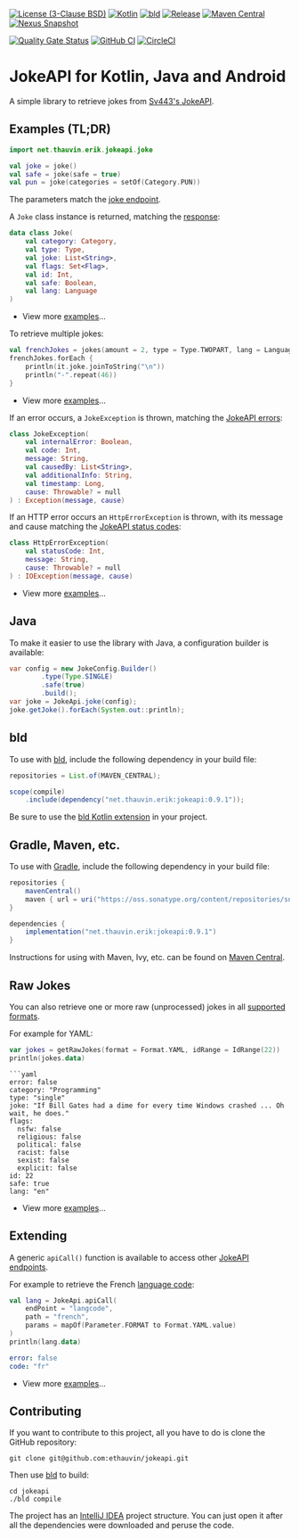 [![License (3-Clause BSD)](https://img.shields.io/badge/license-BSD%203--Clause-blue.svg?style=flat-square)](https://opensource.org/licenses/BSD-3-Clause)
[![Kotlin](https://img.shields.io/badge/kotlin-2.1.0-7f52ff)](https://kotlinlang.org/)
[![bld](https://img.shields.io/badge/2.1.0-FA9052?label=bld&labelColor=2392FF)](https://rife2.com/bld)
[![Release](https://img.shields.io/github/release/ethauvin/jokeapi.svg)](https://github.com/ethauvin/jokeapi/releases/latest)
[![Maven Central](https://img.shields.io/maven-central/v/net.thauvin.erik/jokeapi?color=blue)](https://central.sonatype.com/artifact/net.thauvin.erik/jokeapi)
[![Nexus Snapshot](https://img.shields.io/nexus/s/net.thauvin.erik/jokeapi?label=snapshot&server=https%3A%2F%2Foss.sonatype.org%2F)](https://oss.sonatype.org/content/repositories/snapshots/net/thauvin/erik/jokeapi/)

[![Quality Gate Status](https://sonarcloud.io/api/project_badges/measure?project=ethauvin_jokeapi&metric=alert_status)](https://sonarcloud.io/dashboard?id=ethauvin_jokeapi)
[![GitHub CI](https://github.com/ethauvin/jokeapi/actions/workflows/bld.yml/badge.svg)](https://github.com/ethauvin/jokeapi/actions/workflows/bld.yml)
[![CircleCI](https://circleci.com/gh/ethauvin/jokeapi/tree/master.svg?style=shield)](https://circleci.com/gh/ethauvin/jokeapi/tree/master)

# JokeAPI for Kotlin, Java and Android

A simple library to retrieve jokes from [Sv443's JokeAPI](https://v2.jokeapi.dev/).

## Examples (TL;DR)

```kotlin
import net.thauvin.erik.jokeapi.joke

val joke = joke()
val safe = joke(safe = true)
val pun = joke(categories = setOf(Category.PUN))
```
The parameters match the [joke endpoint](https://v2.jokeapi.dev/#joke-endpoint).

A `Joke` class instance is returned, matching the [response](https://v2.jokeapi.dev/joke/Any?type=single):

```kotlin
data class Joke(
    val category: Category,
    val type: Type,
    val joke: List<String>,
    val flags: Set<Flag>,
    val id: Int,
    val safe: Boolean,
    val lang: Language
)
```
- View more [examples](https://github.com/ethauvin/jokeapi/blob/master/src/test/kotlin/net/thauvin/erik/jokeapi/GetJokeTest.kt#L64)...

To retrieve multiple jokes:

```kotlin
val frenchJokes = jokes(amount = 2, type = Type.TWOPART, lang = Language.FR)
frenchJokes.forEach {
    println(it.joke.joinToString("\n"))
    println("-".repeat(46))
}
```

- View more [examples](https://github.com/ethauvin/jokeapi/blob/master/src/test/kotlin/net/thauvin/erik/jokeapi/GetJokesTest.kt#L52)...


If an error occurs, a `JokeException` is thrown, matching the [JokeAPI errors](https://sv443.net/jokeapi/v2/#errors):

```kotlin
class JokeException(
    val internalError: Boolean,
    val code: Int,
    message: String,
    val causedBy: List<String>,
    val additionalInfo: String,
    val timestamp: Long,
    cause: Throwable? = null
) : Exception(message, cause)
```

If an HTTP error occurs an `HttpErrorException` is thrown, with its message and cause matching the [JokeAPI status codes](https://sv443.net/jokeapi/v2/#status-codes):

```kotlin
class HttpErrorException(
    val statusCode: Int,
    message: String,
    cause: Throwable? = null
) : IOException(message, cause)
```
- View more [examples](https://github.com/ethauvin/jokeapi/blob/master/src/test/kotlin/net/thauvin/erik/jokeapi/ExceptionsTest.kt#L57)...

## Java

To make it easier to use the library with Java, a configuration builder is available:

```java
var config = new JokeConfig.Builder()
        .type(Type.SINGLE)
        .safe(true)
        .build();
var joke = JokeApi.joke(config);
joke.getJoke().forEach(System.out::println);
```

## bld

To use with [bld](https://rife2.com/bld), include the following dependency in your build file:

```java
repositories = List.of(MAVEN_CENTRAL);

scope(compile)
    .include(dependency("net.thauvin.erik:jokeapi:0.9.1"));
```
Be sure to use the [bld Kotlin extension](https://github.com/rife2/bld-kotlin) in your project.

## Gradle, Maven, etc.
To use with [Gradle](https://gradle.org/), include the following dependency in your build file:

```gradle
repositories {
    mavenCentral()
    maven { url = uri("https://oss.sonatype.org/content/repositories/snapshots") } // only needed for SNAPSHOT
}

dependencies {
    implementation("net.thauvin.erik:jokeapi:0.9.1")
}
```

Instructions for using with Maven, Ivy, etc. can be found on [Maven Central](https://central.sonatype.com/artifact/net.thauvin.erik/jokeapi).

## Raw Jokes

You can also retrieve one or more raw (unprocessed) jokes in all [supported formats](https://jokeapi.dev/#format-param).

For example for YAML:
```kotlin
var jokes = getRawJokes(format = Format.YAML, idRange = IdRange(22))
println(jokes.data)
```
```
```yaml
error: false
category: "Programming"
type: "single"
joke: "If Bill Gates had a dime for every time Windows crashed ... Oh wait, he does."
flags:
  nsfw: false
  religious: false
  political: false
  racist: false
  sexist: false
  explicit: false
id: 22
safe: true
lang: "en"

```
- View more [examples](https://github.com/ethauvin/jokeapi/blob/master/src/test/kotlin/net/thauvin/erik/jokeapi/GetRawJokesTest.kt#L46)...

## Extending

A generic `apiCall()` function is available to access other [JokeAPI endpoints](https://v2.jokeapi.dev/#endpoints). 

For example to retrieve the French [language code](https://v2.jokeapi.dev/#langcode-endpoint):

```kotlin
val lang = JokeApi.apiCall(
    endPoint = "langcode",
    path = "french",
    params = mapOf(Parameter.FORMAT to Format.YAML.value)
)
println(lang.data)
```
```yaml
error: false
code: "fr"
```
- View more [examples](https://github.com/ethauvin/jokeapi/blob/master/src/test/kotlin/net/thauvin/erik/jokeapi/ApiCallTest.kt#L48)...

## Contributing

If you want to contribute to this project, all you have to do is clone the GitHub
repository:

```console
git clone git@github.com:ethauvin/jokeapi.git
```

Then use [bld](https://rife2.com/bld) to build:

```console
cd jokeapi
./bld compile
```

The project has an [IntelliJ IDEA](https://www.jetbrains.com/idea/) project structure. You can just open it after all
the dependencies were downloaded and peruse the code.

